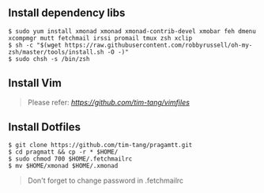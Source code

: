## Install dependency libs

    $ sudo yum install xmonad xmonad xmonad-contrib-devel xmobar feh dmenu xcompmgr mutt fetchmail irssi promail tmux zsh xclip
    $ sh -c "$(wget https://raw.githubusercontent.com/robbyrussell/oh-my-zsh/master/tools/install.sh -O -)"
    $ sudo chsh -s /bin/zsh 
    
## Install Vim

> Please refer: _https://github.com/tim-tang/vimfiles_

## Install Dotfiles

    $ git clone https://github.com/tim-tang/pragamtt.git
    $ cd pragmatt && cp -r * $HOME/
    $ sudo chmod 700 $HOME/.fetchmailrc
    $ mv $HOME/xmonad $HOME/.xmonad 


> Don't forget to change password in .fetchmailrc
